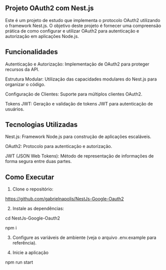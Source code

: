## Projeto OAuth2 com Nest.js

Este é um projeto de estudo que implementa o protocolo OAuth2 utilizando o framework Nest.js. O objetivo deste projeto é fornecer uma compreensão prática de como configurar e utilizar OAuth2 para autenticação e autorização em aplicações Node.js.

## Funcionalidades

Autenticação e Autorização: Implementação de OAuth2 para proteger recursos da API.

Estrutura Modular: Utilização das capacidades modulares do Nest.js para organizar o código.

Configuração de Clientes: Suporte para múltiplos clientes OAuth2.

Tokens JWT: Geração e validação de tokens JWT para autenticação de usuários.


## Tecnologias Utilizadas

Nest.js: Framework Node.js para construção de aplicações escaláveis.

OAuth2: Protocolo para autenticação e autorização.

JWT (JSON Web Tokens): Método de representação de informações de forma segura entre duas partes.

## Como Executar

1. Clone o repositório:

  https://github.com/gabrielnapolis/NestJs-Google-Oauth2

2. Instale as dependências:

  cd NestJs-Google-Oauth2

  npm i

3. Configure as variáveis de ambiente (veja o arquivo .env.example para referência).

4. Inicie a aplicação

  npm run start